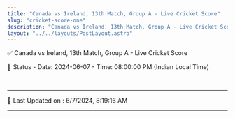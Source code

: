 ```yaml
---
title: "Canada vs Ireland, 13th Match, Group A - Live Cricket Score"
slug: "cricket-score-one"
description: "Canada vs Ireland, 13th Match, Group A - Live Cricket Score - Date: 2024-06-07 - Time: 08:00:00 PM (Indian Local Time)."
layout: "../../layouts/PostLayout.astro"
--- 
```


✅ Canada vs Ireland, 13th Match, Group A - Live Cricket Score

📑 Status - Date: 2024-06-07 - Time: 08:00:00 PM (Indian Local Time)

<br />

***

📝 Last Updated on : 6/7/2024, 8:19:16 AM

***

